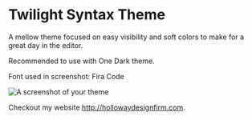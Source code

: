# Twilight Syntax Theme

A mellow theme focused on easy visibility and soft colors to make for a great day in the editor.

Recommended to use with One Dark theme.

Font used in screenshot: Fira Code

![A screenshot of your theme](http://i.imgur.com/Zbpd9BV.png)

Checkout my website http://hollowaydesignfirm.com.
